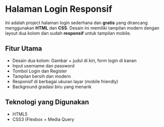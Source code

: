 # Halaman Login Responsif

Ini adalah project halaman login sederhana dan **gratis** yang dirancang menggunakan **HTML** dan **CSS**. Desain ini memiliki tampilan modern dengan layout dua kolom dan sudah **responsif** untuk tampilan mobile.

## Fitur Utama

- Desain dua kolom: Gambar + judul di kiri, form login di kanan
- Input username dan password
- Tombol Login dan Register
- Tampilan bersih dan modern
- Responsif di berbagai ukuran layar (mobile friendly)
- Background gradasi biru yang menarik


## Teknologi yang Digunakan

- HTML5
- CSS3 (Flexbox + Media Query
